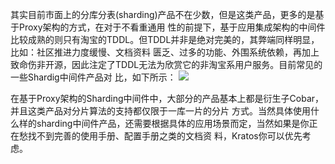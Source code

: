 其实目前市面上的分库分表(sharding)产品不在少数，但是这类产品，更多的是基于Proxy架构的方式，在对于不看重通用 性的前提下，基于应用集成架构的中间件比较成熟的则只有淘宝的TDDL。但TDDL并非是绝对完美的，其弊端同样明显，比如：社区推进力度缓慢、文档资料 匮乏、过多的功能、外围系统依赖，再加上致命伤非开源，因此注定了TDDL无法为欣赏它的非淘宝系用户服务。目前常见的一些Shardig中间件产品对 比，如下所示： 
![](http://dl.iteye.com/upload/picture/pic/133855/0b0e4386-5702-3c69-bf20-8652aedffe52.jpg)

在基于Proxy架构的Sharding中间件中，大部分的产品基本上都是衍生子Cobar，并且这类产品对分片算法的支持都仅限于一库一片的分片 方式。当然具体使用什么样的sharding中间件产品，还需要根据具体的应用场景而定，当然如果是你正在愁找不到完善的使用手册、配置手册之类的文档资 料，Kratos你可以优先考虑。